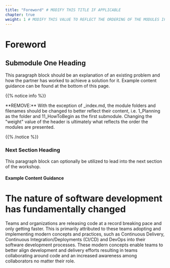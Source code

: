 ```yaml
---
title: "Foreword" # MODIFY THIS TITLE IF APPLICABLE
chapter: true
weight: 1 # MODIFY THIS VALUE TO REFLECT THE ORDERING OF THE MODULES IF APPLICABLE
---
```


# Foreword <!-- MODIFY THIS HEADING IF APPLICABLE -->

## Submodule One Heading <!-- MODIFY THIS SUBHEADING -->

This paragraph block should be an explanation of an existing problem and how the partner has worked to achieve a solution for it. Example content guidance can be found at the bottom of this page.

{{% notice info %}}
<p style='text-align: left;'>
**REMOVE:** With the exception of _index.md, the module folders and filenames should be changed to better reflect their content, i.e. 1_Planning as the folder and 11_HowToBegin as the first submodule. Changing the "weight" value of the header is ultimately what reflects the order the modules are presented.
</p>
{{% /notice %}}

### Next Section Heading <!-- MODIFY THIS HEADING -->
This paragraph block can optionally be utilized to lead into the next section of the workshop.

#### Example Content Guidance

# The nature of software development has fundamentally changed

Teams and organizations are releasing code at a record breaking pace and only getting faster. This is primarily attributed to these teams adopting and implementing modern concepts and practices, such as Continuous Delivery, Continuous Integration/Deployments (CI/CD) and DevOps into their software development processes. These modern concepts enable teams to better align development and delivery efforts resulting in teams collaborating around code and an increased awareness among collaborators no matter their role.